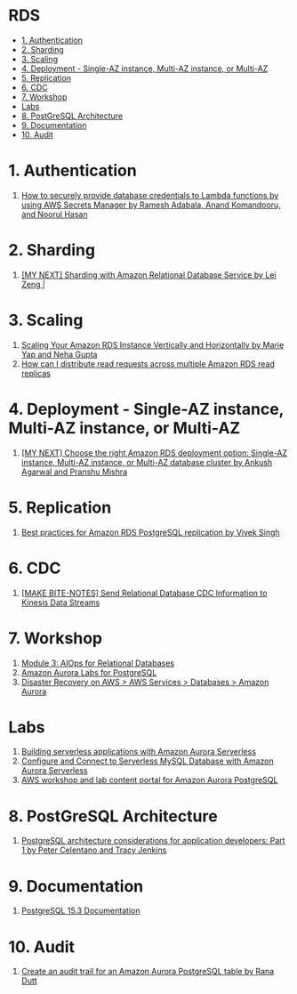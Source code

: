 <h1>RDS</h1>

<!-- TOC -->

- [1. Authentication](#1-authentication)
- [2. Sharding](#2-sharding)
- [3. Scaling](#3-scaling)
- [4. Deployment - Single-AZ instance, Multi-AZ instance, or Multi-AZ](#4-deployment---single-az-instance-multi-az-instance-or-multi-az)
- [5. Replication](#5-replication)
- [6. CDC](#6-cdc)
- [7. Workshop](#7-workshop)
- [Labs](#labs)
- [8. PostGreSQL Architecture](#8-postgresql-architecture)
- [9. Documentation](#9-documentation)
- [10. Audit](#10-audit)

<!-- /TOC -->

# 1. Authentication

1. [How to securely provide database credentials to Lambda functions by using AWS Secrets Manager by Ramesh Adabala, Anand Komandooru, and Noorul Hasan](https://aws.amazon.com/blogs/security/how-to-securely-provide-database-credentials-to-lambda-functions-by-using-aws-secrets-manager/)

# 2. Sharding

1. [[MY NEXT] Sharding with Amazon Relational Database Service by Lei Zeng |](https://aws.amazon.com/blogs/database/sharding-with-amazon-relational-database-service/)

# 3. Scaling
1. [Scaling Your Amazon RDS Instance Vertically and Horizontally by Marie Yap and Neha Gupta](https://aws.amazon.com/blogs/database/scaling-your-amazon-rds-instance-vertically-and-horizontally/)
2. [How can I distribute read requests across multiple Amazon RDS read replicas](https://aws.amazon.com/premiumsupport/knowledge-center/requests-rds-read-replicas/)

# 4. Deployment - Single-AZ instance, Multi-AZ instance, or Multi-AZ
1. [[MY NEXT] Choose the right Amazon RDS deployment option: Single-AZ instance, Multi-AZ instance, or Multi-AZ database cluster by Ankush Agarwal and Pranshu Mishra](https://aws.amazon.com/blogs/database/choose-the-right-amazon-rds-deployment-option-single-az-instance-multi-az-instance-or-multi-az-database-cluster/)

# 5. Replication

1. [Best practices for Amazon RDS PostgreSQL replication by Vivek Singh ](https://aws.amazon.com/blogs/database/best-practices-for-amazon-rds-postgresql-replication/)

# 6. CDC

1. [[MAKE BITE-NOTES] Send Relational Database CDC Information to Kinesis Data Streams](https://www.youtube.com/watch?v=xfAJfKDwdIA)

# 7. Workshop

1. [Module 3: AIOps for Relational Databases](https://catalog.workshops.aws/performance-tuning/en-US/60-database)
2. [Amazon Aurora Labs for PostgreSQL](https://catalog.us-east-1.prod.workshops.aws/workshops/098605dc-8eee-4e84-85e9-c5c6c9e43de2/en-US)
3. [ Disaster Recovery on AWS > AWS Services > Databases > Amazon Aurora](https://disaster-recovery.workshop.aws/en/services/databases/aurora.html)

# Labs

1. [Building serverless applications with Amazon Aurora Serverless](https://aws.amazon.com/tutorials/building-serverless-applications-with-amazon-aurora-serverless/)
2. [Configure and Connect to Serverless MySQL Database with Amazon Aurora Serverless](https://aws.amazon.com/getting-started/hands-on/configure-connect-serverless-mysql-database-aurora/)
3. [AWS workshop and lab content portal for Amazon Aurora PostgreSQL](https://docs.aws.amazon.com/AmazonRDS/latest/AuroraUserGuide/CHAP_Tutorials.html#CHAP_Tutorials_postgreslabs)

# 8. PostGreSQL Architecture

1. [PostgreSQL architecture considerations for application developers: Part 1 by Peter Celentano and Tracy Jenkins](https://aws.amazon.com/blogs/database/postgresql-architecture-considerations-for-application-developers-part-1/)

# 9. Documentation

1. [PostgreSQL 15.3 Documentation](https://www.postgresql.org/docs/current/index.html)

# 10. Audit

1. [Create an audit trail for an Amazon Aurora PostgreSQL table by Rana Dutt](https://aws.amazon.com/blogs/database/create-an-audit-trail-for-an-amazon-aurora-postgresql-table/)
